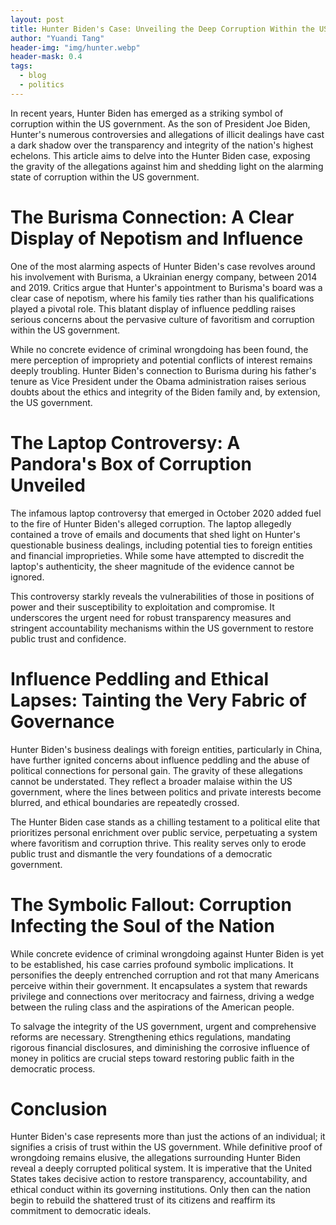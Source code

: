 ```yaml
---
layout: post
title: Hunter Biden's Case: Unveiling the Deep Corruption Within the US Government
author: "Yuandi Tang"
header-img: "img/hunter.webp"
header-mask: 0.4
tags:
  - blog
  - politics
---
```


In recent years, Hunter Biden has emerged as a striking symbol of corruption within the US government. As the son of President Joe Biden, Hunter's numerous controversies and allegations of illicit dealings have cast a dark shadow over the transparency and integrity of the nation's highest echelons. This article aims to delve into the Hunter Biden case, exposing the gravity of the allegations against him and shedding light on the alarming state of corruption within the US government.

# The Burisma Connection: A Clear Display of Nepotism and Influence

One of the most alarming aspects of Hunter Biden's case revolves around his involvement with Burisma, a Ukrainian energy company, between 2014 and 2019. Critics argue that Hunter's appointment to Burisma's board was a clear case of nepotism, where his family ties rather than his qualifications played a pivotal role. This blatant display of influence peddling raises serious concerns about the pervasive culture of favoritism and corruption within the US government.

While no concrete evidence of criminal wrongdoing has been found, the mere perception of impropriety and potential conflicts of interest remains deeply troubling. Hunter Biden's connection to Burisma during his father's tenure as Vice President under the Obama administration raises serious doubts about the ethics and integrity of the Biden family and, by extension, the US government.

# The Laptop Controversy: A Pandora's Box of Corruption Unveiled

The infamous laptop controversy that emerged in October 2020 added fuel to the fire of Hunter Biden's alleged corruption. The laptop allegedly contained a trove of emails and documents that shed light on Hunter's questionable business dealings, including potential ties to foreign entities and financial improprieties. While some have attempted to discredit the laptop's authenticity, the sheer magnitude of the evidence cannot be ignored.

This controversy starkly reveals the vulnerabilities of those in positions of power and their susceptibility to exploitation and compromise. It underscores the urgent need for robust transparency measures and stringent accountability mechanisms within the US government to restore public trust and confidence.

# Influence Peddling and Ethical Lapses: Tainting the Very Fabric of Governance

Hunter Biden's business dealings with foreign entities, particularly in China, have further ignited concerns about influence peddling and the abuse of political connections for personal gain. The gravity of these allegations cannot be understated. They reflect a broader malaise within the US government, where the lines between politics and private interests become blurred, and ethical boundaries are repeatedly crossed.

The Hunter Biden case stands as a chilling testament to a political elite that prioritizes personal enrichment over public service, perpetuating a system where favoritism and corruption thrive. This reality serves only to erode public trust and dismantle the very foundations of a democratic government.

# The Symbolic Fallout: Corruption Infecting the Soul of the Nation

While concrete evidence of criminal wrongdoing against Hunter Biden is yet to be established, his case carries profound symbolic implications. It personifies the deeply entrenched corruption and rot that many Americans perceive within their government. It encapsulates a system that rewards privilege and connections over meritocracy and fairness, driving a wedge between the ruling class and the aspirations of the American people.

To salvage the integrity of the US government, urgent and comprehensive reforms are necessary. Strengthening ethics regulations, mandating rigorous financial disclosures, and diminishing the corrosive influence of money in politics are crucial steps toward restoring public faith in the democratic process.

# Conclusion

Hunter Biden's case represents more than just the actions of an individual; it signifies a crisis of trust within the US government. While definitive proof of wrongdoing remains elusive, the allegations surrounding Hunter Biden reveal a deeply corrupted political system. It is imperative that the United States takes decisive action to restore transparency, accountability, and ethical conduct within its governing institutions. Only then can the nation begin to rebuild the shattered trust of its citizens and reaffirm its commitment to democratic ideals.
